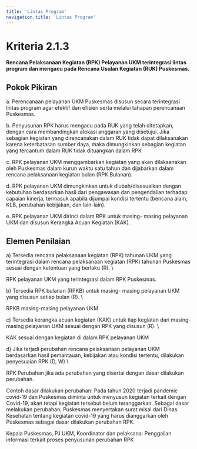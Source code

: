 ```yaml
---
title: 'Lintas Program'
navigation.title: 'Lintas Program'
---
```


# Kriteria 2.1.3 
**Rencana Pelaksanaan Kegiatan (RPK) Pelayanan UKM terintegrasi lintas program dan mengacu pada Rencana Usulan Kegiatan (RUK) Puskesmas.** 



## Pokok Pikiran 

a. Perencanaan pelayanan UKM Puskesmas disusun secara terintegrasi lintas program agar efektif dan efisien serta melalui tahapan perencanaan Puskesmas. 

b. Penyusunan RPK harus mengacu pada RUK yang telah ditetapkan, dengan cara membandingkan alokasi anggaran yang disetujui. Jika sebagian kegiatan yang direncanakan dalam RUK tidak dapat dilaksanakan karena keterbatasan sumber daya,  maka dimungkinkan sebagian kegiatan yang tercantum dalam RUK tidak dituangkan dalam RPK 

c. RPK pelayanan UKM menggambarkan kegiatan yang akan dilaksanakan oleh Puskesmas dalam kurun waktu satu tahun dan dijabarkan dalam rencana pelaksanaan kegiatan bulan (RPK Bulanan). 

d. RPK pelayanan UKM dimungkinkan untuk diubah/disesuaikan dengan kebutuhan berdasarkan hasil dari pengawasan dan pengendalian terhadap capaian kinerja, termasuk apabila dijumpai kondisi tertentu (bencana alam, KLB, perubahan kebijakan, dan lain-lain). 

e. RPK pelayanan UKM dirinci dalam RPK untuk masing- masing pelayanan UKM dan disusun Kerangka Acuan Kegiatan (KAK). 

## Elemen Penilaian 




 a) Tersedia rencana pelaksanaan kegiatan (RPK) tahunan UKM yang terintegrasi dalam rencana pelaksanaan kegiatan (RPK) tahunan Puskesmas sesuai dengan ketentuan yang berlaku (R).  \




RPK pelayanan UKM yang terintegrasi dalam RPK 
Puskesmas. 




 b) Tersedia RPK bulanan (RPKB) untuk masing- masing pelayanan UKM yang disusun setiap bulan (R).  \




RPKB masing-masing pelayanan UKM 




 c) Tersedia kerangka acuan kegiatan (KAK) untuk tiap kegiatan dari masing-masing pelayanan UKM sesuai dengan RPK yang disusun (R).  \




KAK sesuai dengan kegiatan di dalam RPK pelayanan UKM 




 d) Jika terjadi perubahan rencana pelaksanaan pelayanan UKM berdasarkan hasil pemantauan, kebijakan atau kondisi tertentu, dilakukan penyesuaian RPK (D, W)  \




RPK Perubahan jika ada perubahan yang disertai dengan dasar dilakukan perubahan. 


Contoh dasar dilakukan perubahan: Pada tahun 2020 terjadi pandemic covid-19 dan Puskesmas diminta untuk menyusun kegiatan terkait dengan Covid-19, akan tetapi kegiatan tersebut belum teranggarkan. Sebagai dasar melakukan perubahan, Puskesmas menyertakan surat misal dari Dinas Kesehatan tentang kegiatan covid-19 yang harus dianggarkan oleh Puskesmas sebagai dasar dilakukan perubahan RPK.
 
Kepala Puskesmas, PJ UKM, Koordinator dan pelaksana: Penggalian informasi terkait proses penyusunan perubahan RPK 





